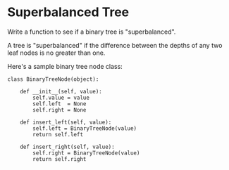 # Superbalanced Tree

Write a function to see if a binary tree is "superbalanced".

A tree is "superbalanced" if the difference between the depths of any two leaf nodes is no greater than one.

Here's a sample binary tree node class:

```
class BinaryTreeNode(object):

    def __init__(self, value):
        self.value = value
        self.left  = None
        self.right = None

    def insert_left(self, value):
        self.left = BinaryTreeNode(value)
        return self.left

    def insert_right(self, value):
        self.right = BinaryTreeNode(value)
        return self.right
```
